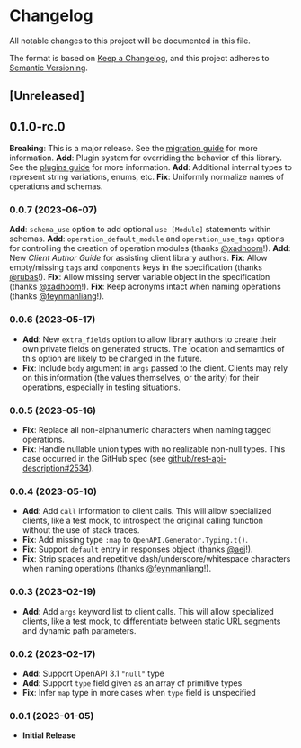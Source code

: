 # Changelog

All notable changes to this project will be documented in this file.

The format is based on [Keep a Changelog](https://keepachangelog.com/en/1.0.0/),
and this project adheres to [Semantic Versioning](https://semver.org/spec/v2.0.0.html).

## [Unreleased]

## 0.1.0-rc.0

**Breaking**: This is a major release.
  See the [migration guide](guides/migration.md) for more information.
**Add**: Plugin system for overriding the behavior of this library.
  See the [plugins guide](guides/plugins.md) for more information.
**Add**: Additional internal types to represent string variations, enums, etc.
**Fix**: Uniformly normalize names of operations and schemas.

### 0.0.7 (2023-06-07)

**Add**: `schema_use` option to add optional `use [Module]` statements within schemas.
**Add**: `operation_default_module` and `operation_use_tags` options for controlling the creation of operation modules (thanks [@xadhoom](https://github.com/xadhoom)!).
**Add**: New _Client Author Guide_ for assisting client library authors.
**Fix**: Allow empty/missing `tags` and `components` keys in the specification (thanks [@rubas](https://github.com/rubas)!).
**Fix**: Allow missing server variable object in the specification (thanks [@xadhoom](https://github.com/xadhoom)!).
**Fix**: Keep acronyms intact when naming operations (thanks [@feynmanliang](https://github.com/feynmanliang)!).

### 0.0.6 (2023-05-17)

* **Add**: New `extra_fields` option to allow library authors to create their own private fields on generated structs.
  The location and semantics of this option are likely to be changed in the future.
* **Fix**: Include `body` argument in `args` passed to the client.
  Clients may rely on this information (the values themselves, or the arity) for their operations, especially in testing situations.

### 0.0.5 (2023-05-16)

* **Fix**: Replace all non-alphanumeric characters when naming tagged operations.
* **Fix**: Handle nullable union types with no realizable non-null types.
  This case occurred in the GitHub spec (see [github/rest-api-description#2534](https://github.com/github/rest-api-description/issues/2534)).

### 0.0.4 (2023-05-10)

* **Add**: Add `call` information to client calls.
  This will allow specialized clients, like a test mock, to introspect the original calling function without the use of stack traces.
* **Fix**: Add missing type `:map` to `OpenAPI.Generator.Typing.t()`.
* **Fix**: Support `default` entry in responses object (thanks [@aej](https://github.com/aej)!).
* **Fix**: Strip spaces and repetitive dash/underscore/whitespace characters when naming operations (thanks [@feynmanliang](https://github.com/feynmanliang)!).

### 0.0.3 (2023-02-19)

* **Add**: Add `args` keyword list to client calls.
  This will allow specialized clients, like a test mock, to differentiate between static URL segments and dynamic path parameters.

### 0.0.2 (2023-02-17)

* **Add**: Support OpenAPI 3.1 `"null"` type
* **Add**: Support `type` field given as an array of primitive types
* **Fix**: Infer `map` type in more cases when `type` field is unspecified

### 0.0.1 (2023-01-05)

* **Initial Release**
